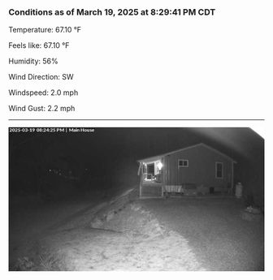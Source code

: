 ### Conditions as of March 19, 2025 at 8:29:41 PM CDT 

Temperature: 67.10 &deg;F

Feels like: 67.10 &deg;F

Humidity: 56%

Wind Direction: SW

Windspeed: 2.0 mph

Wind Gust: 2.2 mph

---

<img src="./images/latest.jpeg"/>

